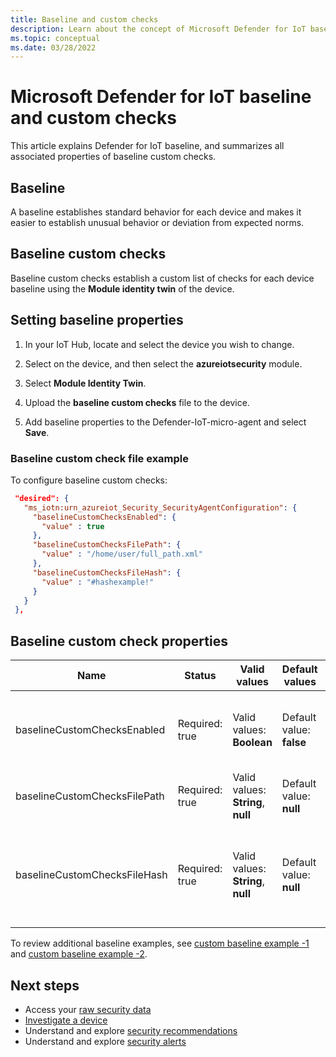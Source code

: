 ```yaml
---
title: Baseline and custom checks
description: Learn about the concept of Microsoft Defender for IoT baseline.
ms.topic: conceptual
ms.date: 03/28/2022
---
```


# Microsoft Defender for IoT baseline and custom checks

This article explains Defender for IoT baseline, and summarizes all associated properties of baseline custom checks.

## Baseline

A baseline establishes standard behavior for each device and makes it easier to establish unusual behavior or deviation from expected norms.

## Baseline custom checks

Baseline custom checks establish a custom list of checks for each device baseline using the **Module identity twin** of the device.

## Setting baseline properties

1. In your IoT Hub, locate and select the device you wish to change.

1. Select on the device, and then select the **azureiotsecurity** module.

1. Select **Module Identity Twin**.

1. Upload the **baseline custom checks** file to the device.

1. Add baseline properties to the Defender-IoT-micro-agent and select **Save**.

### Baseline custom check file example

To configure baseline custom checks:

   ```json
    "desired": {
      "ms_iotn:urn_azureiot_Security_SecurityAgentConfiguration": {
        "baselineCustomChecksEnabled": {
          "value" : true
        },
        "baselineCustomChecksFilePath": {
          "value" : "/home/user/full_path.xml"
        },
        "baselineCustomChecksFileHash": {
          "value" : "#hashexample!"
        }
      }
    },
   ```

## Baseline custom check properties

| Name| Status | Valid values| Default values| Description |
|------|-----|------|-----|-----|
|baselineCustomChecksEnabled|Required: true |Valid values: **Boolean** |Default value: **false** |Max time interval before high priority messages is sent.|
|baselineCustomChecksFilePath |Required: true|Valid values: **String**, **null** |Default value: **null** |Full path of the baseline xml configuration|
|baselineCustomChecksFileHash |Required: true|Valid values: **String**, **null** |Default value: **null** |`sha256sum` of the xml configuration file. Use the [sha256sum reference](https://linux.die.net/man/1/sha256sum) for additional information. |

To review additional baseline examples, see [custom baseline example -1](https://ascforiot.blob.core.windows.net/public/custom_baseline_example_hyperv_ubuntu1804.xml) and [custom baseline example -2](https://ascforiot.blob.core.windows.net/public/oms_audits.xml).

## Next steps

- Access your [raw security data](how-to-security-data-access.md)
- [Investigate a device](how-to-investigate-device.md)
- Understand and explore [security recommendations](concept-recommendations.md)
- Understand and explore [security alerts](concept-security-alerts.md)
